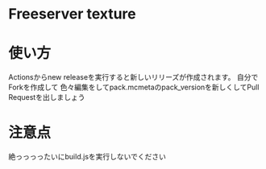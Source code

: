 # Freeserver texture

# 使い方
Actionsからnew releaseを実行すると新しいリリーズが作成されます。
自分でForkを作成して
色々編集をしてpack.mcmetaのpack_versionを新しくしてPull Requestを出しましょう

# 注意点
絶っっっったいにbuild.jsを実行しないでください
